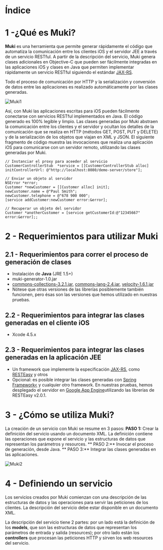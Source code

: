 Índice
======

1 -¿Qué es Muki?
================
**Muki** es una herramienta que permite generar rápidamente el código que automatiza la comunicación entre los clientes iOS y el servidor JEE a través de un servicio RESTful. A partir de la descripción del servicio, Muki genera clases adicionales en Objective-C que pueden ser fácilmente integradas en las aplicaciones iOS y clases en Java que permiten implementar rápidamente un servicio RESTful siguiendo el estándar [JAX-RS](http://jax-rs-spec.java.net).

Todo el proceso de comunicación por HTTP y la serialización y conversión de datos entre las aplicaciones es realizado automáticamente por las clases generadas. 

![Muki1](https://raw.github.com/97bytes/Muki/master/documentation/Muki1_es.png)

Así, con Muki las aplicaciones escritas para iOS pueden fácilmente conectarse con servicios RESTful implementados en Java. El código generado es 100% legible y limpio. Las clases generadas por Muki abstraen la comunicación entre los clientes y el servidor y ocultan los detalles de la comunicación que se realiza en HTTP (métodos GET, POST, PUT y DELETE) y de la serialización de los objetos que viajan en XML y JSON. El siguiente fragmento de código muestra las invocaciones que realiza una aplicación iOS para comunicarse con un servidor remoto, utilizando las clases generadas por Muki.

    // Instanciar el proxy para aceeder al servicio
    CustomerControllerStub  *service = [[CustomerControllerStub alloc] initControllerUrl: @"http://localhost:8080/demo-server/store"];
    
    // Enviar un objeto al servidor
    NSError *error;
    Customer *newCustomer = [[Customer alloc] init];
    newCustomer.name = @"Paul Smith";
    newCustomer.telephone = @"678 900 000";
    [service addCustomer:newCustomer error:&error];
    
    // Recuperar un objeto del servidor
    Customer *anotherCustomer = [service getCustomerId:@"12345667" error:&error];;


2 - Requerimientos para utilizar Muki
=====================================
2.1 - Requerimientos para correr el proceso de generación de clases
-------------------------------------------------------------------
*   Instalación de **Java** (JRE 1.5+)
*   muki-generator-1.0.jar
*   [commons-collections-3.2.1.jar](http://commons.apache.org/collections/), [commons-lang-2.4.jar](http://commons.apache.org/lang/), [velocity-1.6.1.jar](http://velocity.apache.org)
*   Nótese que otras versiones de las librerías posiblemente también funcionen, pero ésas son las versiones que hemos utilizado en nuestras pruebas.


2.2 - Requerimientos para integrar las clases generadas en el cliente iOS
-------------------------------------------------------------------------
*   Xcode 4.5.x

2.3 - Requerimientos para integrar las clases generadas en la aplicación JEE
----------------------------------------------------------------------------
*   Un framework que implemente la especificación [JAX-RS](http://jax-rs-spec.java.net), como [RESTEasy](http://www.jboss.org/resteasy) y otros</li>
*   Opcional: es posible integrar las clases generadas con [Spring Framework<](http://www.springsource.org/spring-framework) y cualquier otro framework. En nuestras pruebas, hemos desplegado el servidor en [Google App Engine](https://developers.google.com/appengine/)utilizando las librerías de RESTEasy v2.0.1.


3 - ¿Cómo se utiliza Muki?
==========================
La creación de un servicio con Muki se resume en 3 pasos:
**PASO 1:** Crear la definición del servicio usando un documento XML. La definición contiene las operaciones que expone el servicio y las estructuras de datos que representan los parámetros y resources.
** PASO 2:** Invocar el proceso de generación, desde Java.
** PASO 3:** Integrar las clases generadas en las aplicaciones.

![Muki2](https://raw.github.com/97bytes/Muki/master/documentation/Muki2_es.png)


4 - Definiendo un servicio
==========================
Los servicios creados por Muki comienzan con una descripción de las estructuras de datos y las operaciones para servir las peticiones de los clientes. La descripción del servicio debe estar disponible en un documento XML.

La descripción del servicio tiene 2 partes: por un lado está la definición de los **models**, que son las estructuras de datos que representan los parámetros de entrada y salida (resources); por otro lado están los **controllers** que procesan las peticiones HTTP y sirven los web resources del servicio.

